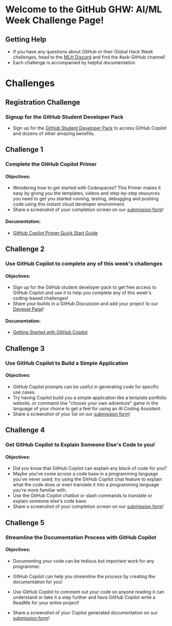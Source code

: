# Welcome to the GitHub GHW: AI/ML Week Challenge Page!

## Getting Help 

* If you have any questions about GitHub or their Global Hack Week challenges, head to the [MLH Discord](https://discord.mlh.io/) and find the #ask-GitHub channel!
* Each challenge is accompanied by helpful documentation

# Challenges

## Registration Challenge
### Signup for the GitHub Student Developer Pack
* Sign up for the [GitHub Student Developer Pack](https://mlh.link/ghwaiml225-github-sdp) to access GitHub Copilot and dozens of other amazing benefits. 


## Challenge 1
### Complete the GitHub Copilot Primer 

#### Objectives: 
* Wondering how to get started with Codespaces? This Primer makes it easy by giving you the templates, videos and step-by-step resources you need to get you started running, testing, debugging and pushing code using this instant cloud developer environment.
* Share a screenshot of your completion screen on our [submission form](https://mlh.link/ghwform)! 

#### Documentation: 
* [GitHub Copilot Primer Quick Start Guide](https://mlh.link/ghwaiml225-github-copilot)

## Challenge 2 
### Use GitHub Copilot to complete any of this week's challenges

#### Objectives: 
* Sign up for the GitHub student developer pack to get free access to GitHub Copilot and use it to help you complete any of this week's coding-based challenges! 
* Share your builds in a GitHub Discussion and add your project to our [Devpost Page](https://mlh.link/ghwdevpost)! 

#### Documentation: 
* [Getting Started with GitHub Copilot](https://mlh.link/ghwaiml225-github-copilot-getstarted)

## Challenge 3 
### Use GitHub Copilot to Build a Simple Application

#### Objectives: 
* GitHub Copilot prompts can be useful in generating code for specific use cases. 
* Try having Copilot build you a simple application like a template portfolio website, or command line "choose your own adventure" game in the language of your choice to get a feel for using an AI Coding Assistant. 
* Share a screenshot of your list on our [submission form](https://mlh.link/ghwform)! 

## Challenge 4 
### Get GitHub Copilot to Explain Someone Else's Code to you! 
#### Objectives: 
* Did you know that GitHub Copilot can explain any block of code for you?
* Maybe you've come across a code base in a programming language you've never used; try using the GitHub Copilot chat feature to explain what the code does or even translate it into a programming language you're more familiar with.
* Use the GitHub Copilot chatbot or slash commands to translate or explain someone else's code base.
* Share a screenshot of your completion screen on our [submission form](https://mlh.link/ghwform)! 

## Challenge 5
### Streamline the Documentation Process with GitHub Copilot
#### Objectives: 
* Documenting your code can be tedious but important work for any programmer.
* GitHub Copilot can help you streamline the process by creating the documentation for you!
* Use GitHub Copilot to comment out your code so anyone reading it can understand or take it a step further and have GitHub Copilot write a ReadMe for your entire project!

* Share a screenshot of your Copilot generated documentation on our [submission form](https://mlh.link/ghwform)! 
